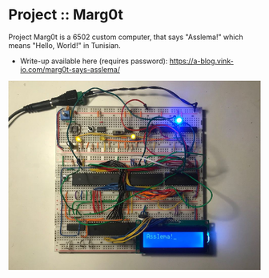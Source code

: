 # Project :: Marg0t

Project Marg0t is a 6502 custom computer, that says "Asslema!" which means "Hello, World!" in Tunisian. 

- Write-up available here (requires password): https://a-blog.vink-io.com/marg0t-says-asslema/

![Mar0t](https://github.com/sbstrkt/Marg0t/blob/main/images/marg0t_asslema-2.jpg "Marg0t")
